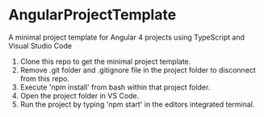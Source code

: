 # AngularProjectTemplate
A minimal project template for Angular 4 projects using TypeScript and Visual Studio Code

1. Clone this repo to get the minimal project template.
2. Remove .git folder and .gitignore file in the project folder to disconnect from this repo.
3. Execute 'npm install' from bash within that project folder.
4. Open the project folder in VS Code.
5. Run the project by typing 'npm start' in the editors integrated terminal.
